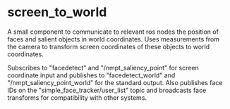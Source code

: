 screen_to_world
===============

A small component to communicate to relevant ros nodes the position of faces and salient objects in world coordinates.  Uses measurements from the camera to transform screen coordinates of these objects to world coordinates.

Subscribes to "facedetect" and "/nmpt_saliency_point" for screen coordinate input and publishes to "facedetect_world" and "/nmpt_saliency_point_world" for the standard output.  Also publishes face IDs on the "simple_face_tracker/user_list" topic and broadcasts face transforms for compatibility with other systems.
